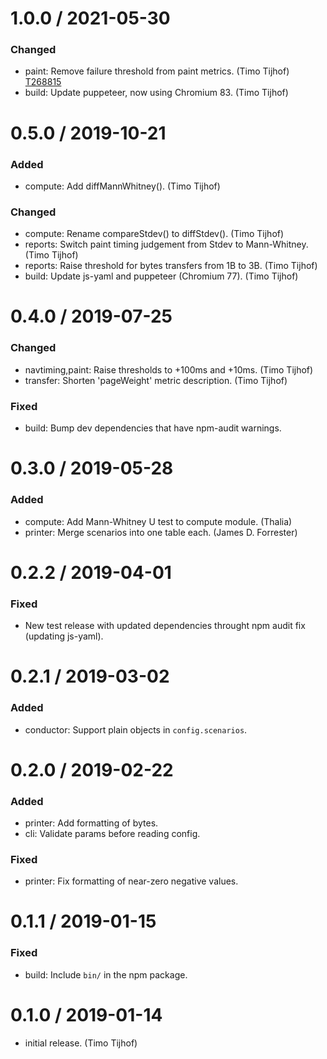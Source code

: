 1.0.0 / 2021-05-30
==================

### Changed
* paint: Remove failure threshold from paint metrics. (Timo Tijhof) [T268815](https://phabricator.wikimedia.org/T268815)
* build: Update puppeteer, now using Chromium 83. (Timo Tijhof)

0.5.0 / 2019-10-21
==================

### Added
* compute: Add diffMannWhitney(). (Timo Tijhof)

### Changed
* compute: Rename compareStdev() to diffStdev(). (Timo Tijhof)
* reports: Switch paint timing judgement from Stdev to Mann-Whitney. (Timo Tijhof)
* reports: Raise threshold for bytes transfers from 1B to 3B. (Timo Tijhof)
* build: Update js-yaml and puppeteer (Chromium 77). (Timo Tijhof)

0.4.0 / 2019-07-25
==================

### Changed

* navtiming,paint: Raise thresholds to +100ms and +10ms. (Timo Tijhof)
* transfer: Shorten 'pageWeight' metric description. (Timo Tijhof)

### Fixed

* build: Bump dev dependencies that have npm-audit warnings.

0.3.0 / 2019-05-28
==================

### Added

* compute: Add Mann-Whitney U test to compute module. (Thalia)
* printer: Merge scenarios into one table each. (James D. Forrester)

0.2.2 / 2019-04-01
==================

### Fixed

* New test release with updated dependencies throught npm audit fix (updating js-yaml).

0.2.1 / 2019-03-02
==================

### Added

* conductor: Support plain objects in `config.scenarios`.

0.2.0 / 2019-02-22
==================

### Added

* printer: Add formatting of bytes.
* cli: Validate params before reading config.

### Fixed

* printer: Fix formatting of near-zero negative values.

0.1.1 / 2019-01-15
==================

### Fixed

* build: Include `bin/` in the npm package.

0.1.0 / 2019-01-14
==================

* initial release. (Timo Tijhof)
